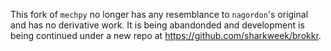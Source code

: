 This fork of `mechpy` no longer has any resemblance to `nagordon`'s original and has no derivative work. It is being abandonded and development is being continued under a new repo at https://github.com/sharkweek/brokkr.

